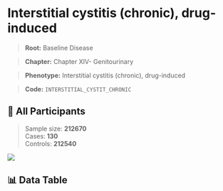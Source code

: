 # Interstitial cystitis (chronic), drug-induced

> **Root:** Baseline Disease  

> **Chapter:** Chapter XIV- Genitourinary  

> **Phenotype:** Interstitial cystitis (chronic), drug-induced  

> **Code:** `INTERSTITIAL_CYSTIT_CHRONIC`

## 🧪 All Participants  
> Sample size: **212670**  
> Cases: **130**  
> Controls: **212540**
<img src="/Sensitive/Figures/ALL/Incidence/INTERSTITIAL_CYSTIT_CHRONIC.png"/>

## 📊 Data Table
<CsvTableMRF src="/Sensitive/Data/ALL/Incidence/COX_INTERSTITIAL_CYSTIT_CHRONIC.csv"/>

